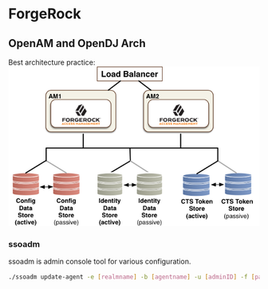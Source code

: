 # ForgeRock

## OpenAM and OpenDJ Arch

Best architecture practice:
![fr-multi-datastores](imgs/fr-multi-datastores.png "fr-multi-datastores")

### ssoadm

ssoadm is admin console tool for various configuration.

```bash
./ssoadm update-agent -e [realmname] -b [agentname] -u [adminID] -f [passwordfile] -a com.sun.identity.agents.config.agent.protocol=[protocol]
```
